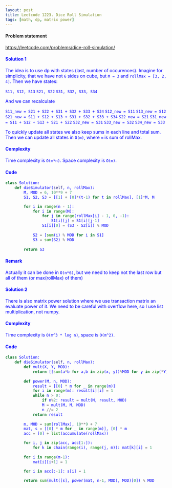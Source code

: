 ```yaml
---
layout: post
title: Leetcode 1223. Dice Roll Simulation
tags: [math, dp, matrix power]
---
```


#### Problem statement

<a href="https://leetcode.com/problems/dice-roll-simulation/"> <font color = blue>https://leetcode.com/problems/dice-roll-simulation/

#### Solution 1
The idea is to use dp with states (last, number of occurences). Imagine for simplicity, that we have not `6` sides on cube, but `M = 3` and `rollMax = [3, 2, 4]`. Then we have states:

`S11, S12, S13`
`S21, S22`
`S31, S32, S33, S34`

And we can recalculate 

`S11_new = S21 + S22 + S31 + S32 + S33 + S34`
`S12_new = S11`
`S13_new = S12`
`S21_new = S11 + S12 + S13 + S31 + S32 + S33 + S34`
`S22_new = S21`
`S31_new = S11 + S12 + S13 + S21 + S22`
`S32_new = S31`
`S33_new = S32`
`S34_new = S33`

To quickly update all states we also keep sums in each line and total sum. Then we can update all states in `O(m)`, where `m` is sum of rollMax. 

#### Complexity
Time complexity is `O(m*n)`. Space complexity is `O(m)`.

#### Code
```python
class Solution:
    def dieSimulator(self, n, rollMax):
        M, MOD = 6, 10**9 + 7
        S1, S2, S3 = [[1] + [0]*(t-1) for t in rollMax], [1]*M, M

        for i in range(n - 1):
            for i in range(M):
                for j in range(rollMax[i] - 1, 0, -1):
                    S1[i][j] = S1[i][j-1]
                S1[i][0] = (S3 - S2[i]) % MOD
                
            S2 = [sum(i) % MOD for i in S1] 
            S3 = sum(S2) % MOD
        
        return S3
```

#### Remark
Actually it can be done in `O(n*6)`, but we need to keep not the last row but all of them (or max(rollMax) of them)


#### Solution 2
There is also matrix power solution where we use transaction matrix an evaluate power of it. We need to be careful with overflow here, so I use list multiplication, not numpy.

#### Complexity
Time complexity is `O(m^3 * log n)`, space is `O(m^2)`.

#### Code
```python
class Solution:
    def dieSimulator(self, n, rollMax):
        def mult(X, Y, MOD):
            return [[sum(a*b for a,b in zip(x, y))%MOD for y in zip(*Y)] for x in X]
        
        def power(M, n, MOD):
            result = [[0] * m for _ in range(m)]
            for i in range(m): result[i][i] = 1
            while n > 0:
                if n%2: result = mult(M, result, MOD)
                M = mult(M, M, MOD)
                n //= 2
            return result
        
        m, MOD = sum(rollMax), 10**9 + 7
        mat, s = [[0] * m for _ in range(m)], [0] * m
        acc = [0] + list(accumulate(rollMax))

        for i, j in zip(acc, acc[1:]):
            for k in chain(range(i), range(j, m)): mat[k][i] = 1  
                
        for i in range(m-1):
            mat[i][i+1] = 1
            
        for i in acc[:-1]: s[i] = 1

        return sum(mult([s], power(mat, n-1, MOD), MOD)[0]) % MOD
```
